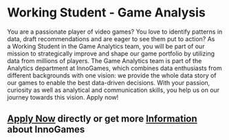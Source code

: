 <h1>Working Student - Game Analysis</h1>
You are a passionate player of video games? You love to identify patterns in data, draft recommendations and are eager to see them put to action? As a Working Student in the Game Analytics team, you will be part of our mission to strategically improve and shape our game portfolio by utilizing data from millions of players.
The Game Analytics team is part of the Analytics department at InnoGames, which combines data enthusiasts from different backgrounds with one vision: we provide the whole data story of our games to enable the best data-driven decisions. With your passion, curiosity as well as analytical and communication skills, you help us on our journey towards this vision. Apply now!


<h2><a href="https://jobs.eu.lever.co/innogames/6a41ce55-4531-4ccf-95d5-71c2517f2c1b/apply">Apply Now</a> directly or get more <a href="https://jobs.eu.lever.co/innogames/6a41ce55-4531-4ccf-95d5-71c2517f2c1b">Information</a> about InnoGames</h2>